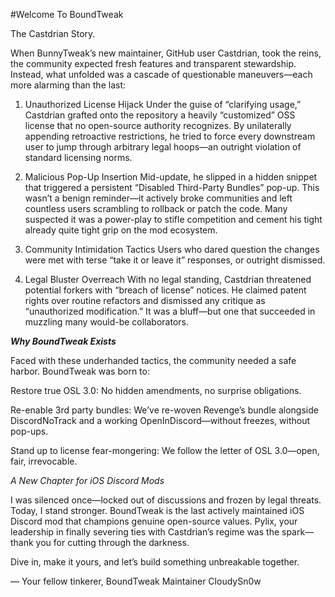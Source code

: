 #Welcome To BoundTweak

The Castdrian Story.

When BunnyTweak’s new maintainer, GitHub user Castdrian, took the reins, the community expected fresh features and transparent stewardship. Instead, what unfolded was a cascade of questionable maneuvers—each more alarming than the last:

1. Unauthorized License Hijack
Under the guise of “clarifying usage,” Castdrian grafted onto the repository a heavily “customized” OSS license that no open-source authority recognizes. By unilaterally appending retroactive restrictions, he tried to force every downstream user to jump through arbitrary legal hoops—an outright violation of standard licensing norms.

2. Malicious Pop-Up Insertion
Mid-update, he slipped in a hidden snippet that triggered a persistent “Disabled Third-Party Bundles” pop-up. This wasn’t a benign reminder—it actively broke communities and left countless users scrambling to rollback or patch the code. Many suspected it was a power-play to stifle competition and cement his tight already quite tight grip on the mod ecosystem.

3. Community Intimidation Tactics
Users who dared question the changes were met with terse “take it or leave it” responses, or outright dismissed.

4. Legal Bluster Overreach
With no legal standing, Castdrian threatened potential forkers with “breach of license” notices. He claimed patent rights over routine refactors and dismissed any critique as “unauthorized modification.” It was a bluff—but one that succeeded in muzzling many would-be collaborators.

***Why BoundTweak Exists***

Faced with these underhanded tactics, the community needed a safe harbor. BoundTweak was born to:

  Restore true OSL 3.0: No hidden amendments, no surprise obligations.

  Re-enable 3rd party bundles: We’ve re-woven Revenge’s bundle alongside DiscordNoTrack and a working OpenInDiscord—without freezes, without pop-ups.

  Stand up to license fear-mongering: We follow the letter of OSL 3.0—open, fair, irrevocable.

*A New Chapter for iOS Discord Mods*

I was silenced once—locked out of discussions and frozen by legal threats. Today, I stand stronger. BoundTweak is the last actively maintained iOS Discord mod that champions genuine open-source values. Pylix, your leadership in finally severing ties with Castdrian’s regime was the spark—thank you for cutting through the darkness.

Dive in, make it yours, and let’s build something unbreakable together.

— Your fellow tinkerer,
BoundTweak Maintainer CloudySn0w
